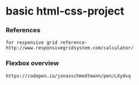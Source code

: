 # basic html-css-project

### References

    for responsive grid reference- http://www.responsivegridsystem.com/calculator/

### Flexbox overview
    https://codepen.io/jonasschmedtmann/pen/LXydvq
